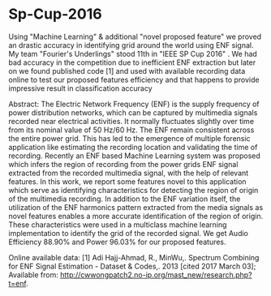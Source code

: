 # Sp-Cup-2016

Using "Machine Learning" & additional "novel proposed feature" we proved an drastic accuracy in identifying grid around the world using ENF signal. My team "Fourier's Underlings" stood 11th in "IEEE SP Cup 2016" . We had bad accuracy in the competition due to inefficient ENF extraction but later on we found published code [1] and used with available recording data online to test our proposed features efficiency and that happens to provide impressive result in classification accuracy

Abstract: The Electric Network Frequency (ENF) is the supply frequency of power distribution networks, which can be captured by multimedia signals recorded near electrical activities. It normally fluctuates slightly over time from its nominal value of 50 Hz/60 Hz. The ENF remain consistent across the entire power grid. This has led to the emergence of multiple forensic application like estimating the recording location and validating the time of recording. Recently an ENF based Machine Learning system was proposed which infers the region of recording from the power grids ENF signal extracted from the recorded multimedia signal, with the help of relevant features.
In this work, we report some features novel to this application which serve as identifying characteristics for detecting the region of origin of the multimedia recording. In addition to the ENF variation itself, the utilization of the ENF harmonics pattern extracted from the media signals as novel features enables a more accurate identification of the region of origin. These characteristics were used in a multiclass machine learning implementation to identify the grid of the recorded signal. We get Audio Efficiency 88.90% and Power 96.03% for our proposed features.

Online available data: 
[1] Adi Hajj-Ahmad, R., MinWu,. Spectrum Combining for ENF Signal Estimation - Dataset & Codes,. 2013 [cited 2017 March 03]; Available from: http://cwwongpatch2.no-ip.org/mast_new/research.php?t=enf.
